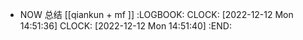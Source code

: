 - NOW 总结 [[qiankun + mf ]]
  :LOGBOOK:
  CLOCK: [2022-12-12 Mon 14:51:36]
  CLOCK: [2022-12-12 Mon 14:51:40]
  :END: